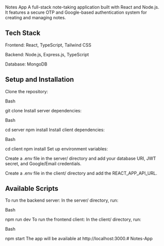 Notes App
A full-stack note-taking application built with React and Node.js. It features a secure OTP and Google-based authentication system for creating and managing notes.

## Tech Stack
Frontend: React, TypeScript, Tailwind CSS

Backend: Node.js, Express.js, TypeScript

Database: MongoDB

## Setup and Installation
Clone the repository:

Bash

git clone <your-repo-url>
Install server dependencies:

Bash

cd server
npm install
Install client dependencies:

Bash

cd client
npm install
Set up environment variables:

Create a .env file in the server/ directory and add your database URI, JWT secret, and Google/Email credentials.

Create a .env file in the client/ directory and add the REACT_APP_API_URL.

## Available Scripts
To run the backend server:
In the server/ directory, run:

Bash

npm run dev
To run the frontend client:
In the client/ directory, run:

Bash

npm start
The app will be available at http://localhost:3000.#   N o t e s - A p p  
 